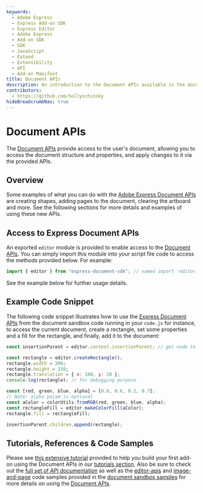 ```yaml
---
keywords:
  - Adobe Express
  - Express Add-on SDK
  - Express Editor
  - Adobe Express
  - Add-on SDK
  - SDK
  - JavaScript
  - Extend
  - Extensibility
  - API
  - Add-on Manifest
title: Document APIs
description: An introduction to the Document APIs available in the document sandbox.
contributors:
  - https://github.com/hollyschinsky
hideBreadcrumbNav: true
---
```


# Document APIs

The [Document APIs](./classes/Editor.md) provide access to the user's document, allowing you to access the document structure and properties, and apply changes to it via the provided APIs.

## Overview

Some examples of what you can do with the [Adobe Express Document APIs](./classes/Editor.md) are creating shapes, adding pages to the document, clearing the artboard and more. See the following sections for more details and examples of using these new APIs.

## Access to Express Document APIs

An exported `editor` module is provided to enable access to the [Document APIs](./classes/Editor.md). You can simply import this module into your script file code to access the methods provided below. For example:

```js
import { editor } from "express-document-sdk"; // named import 'editor' from express-document-sdk module
```

See the example below for further usage details.

## Example Code Snippet

The following code snippet illustrates how to use the [Express Document APIs](./classes/Editor.md) from the document sandbox code running in your `code.js` for instance, to access the current document, create a rectangle, set some properties and a fill for the rectangle, and finally, add it to the document:

```js
const insertionParent = editor.context.insertionParent; // get node to insert content into

const rectangle = editor.createRectangle();
rectangle.width = 200;
rectangle.height = 150;
rectangle.translation = { x: 100, y: 20 };
console.log(rectangle); // for debugging purpose

const [red, green, blue, alpha] = [0.8, 0.6, 0.2, 0.7];
// Note: alpha param is optional
const aColor = colorUtils.fromRGB(red, green, blue, alpha);
const rectangleFill = editor.makeColorFill(aColor);
rectangle.fill = rectangleFill;

insertionParent.children.append(rectangle);
```

## Tutorials, References & Code Samples

Please see [this extensive tutorial](../../../guides/learn/how_to/tutorials/grids-addon.md) provided to help you build your first add-on using the Document APIs in our [tutorials section](../../../guides/learn/how_to/tutorials/). Also be sure to check out the [full set of API documentation](../document-apis/classes/Editor.md) as well as the [editor-apis](https://github.com/AdobeDocs/express-add-on-samples/tree/main/document-sandbox-samples/editor-apis) and [image-and-page](https://github.com/AdobeDocs/express-add-on-samples/tree/main/document-sandbox-samples/image-and-page) code samples provided in the [document sandbox samples](https://github.com/AdobeDocs/express-add-on-samples/tree/main/document-sandbox-samples) for more details on using the [Document APIs](./classes/Editor.md).

